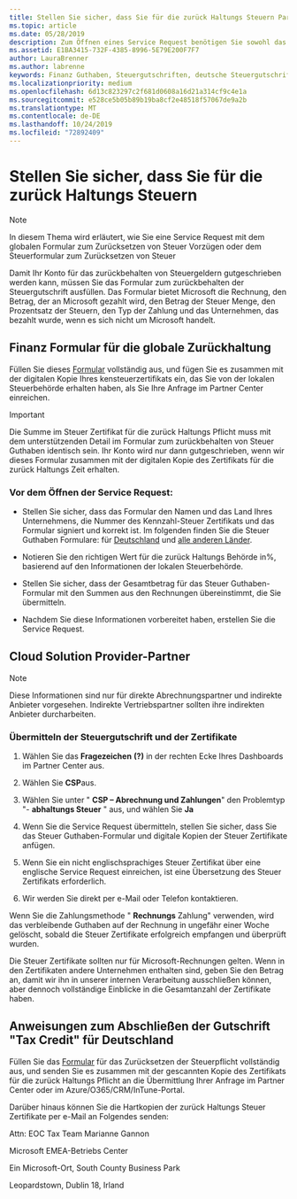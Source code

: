 ```yaml
---
title: Stellen Sie sicher, dass Sie für die zurück Haltungs Steuern Partner Center
ms.topic: article
ms.date: 05/28/2019
description: Zum Öffnen eines Service Request benötigen Sie sowohl das Formular zum zurückbehalten der Steuergutschrift als auch das Steuer Zertifikat für die Zurückhaltung.
ms.assetid: E1BA3415-732F-4385-8996-5E79E200F7F7
author: LauraBrenner
ms.author: labrenne
keywords: Finanz Guthaben, Steuergutschriften, deutsche Steuergutschrift, Formular Steuergutschrift
ms.localizationpriority: medium
ms.openlocfilehash: 6d13c823297c2f681d0608a16d21a314cf9c4e1a
ms.sourcegitcommit: e528ce5b05b89b19ba8cf2e48518f57067de9a2b
ms.translationtype: MT
ms.contentlocale: de-DE
ms.lasthandoff: 10/24/2019
ms.locfileid: "72892409"
---
```

# <a name="make-sure-you-are-credited-for-withholding-tax"></a>Stellen Sie sicher, dass Sie für die zurück Haltungs Steuern

>[!Note]
>In diesem Thema wird erläutert, wie Sie eine Service Request mit dem globalen Formular zum Zurücksetzen von Steuer Vorzügen oder dem Steuerformular zum Zurücksetzen von Steuer

Damit Ihr Konto für das zurückbehalten von Steuergeldern gutgeschrieben werden kann, müssen Sie das Formular zum zurückbehalten der Steuergutschrift ausfüllen. Das Formular bietet Microsoft die Rechnung, den Betrag, der an Microsoft gezahlt wird, den Betrag der Steuer Menge, den Prozentsatz der Steuern, den Typ der Zahlung und das Unternehmen, das bezahlt wurde, wenn es sich nicht um Microsoft handelt.  

## <a name="global-withholding-tax-credit-form"></a>Finanz Formular für die globale Zurückhaltung

Füllen Sie dieses [Formular](https://query.prod.cms.rt.microsoft.com/cms/api/am/binary/RE30311) vollständig aus, und fügen Sie es zusammen mit der digitalen Kopie Ihres kensteuerzertifikats ein, das Sie von der lokalen Steuerbehörde erhalten haben, als Sie Ihre Anfrage im Partner Center einreichen.
>[!IMPORTANT]
>Die Summe im Steuer Zertifikat für die zurück Haltungs Pflicht muss mit dem unterstützenden Detail im Formular zum zurückbehalten von Steuer Guthaben identisch sein. Ihr Konto wird nur dann gutgeschrieben, wenn wir dieses Formular zusammen mit der digitalen Kopie des Zertifikats für die zurück Haltungs Zeit erhalten.

### <a name="before-opening-the-service-request"></a>Vor dem Öffnen der Service Request:

- Stellen Sie sicher, dass das Formular den Namen und das Land Ihres Unternehmens, die Nummer des Kennzahl-Steuer Zertifikats und das Formular signiert und korrekt ist. Im folgenden finden Sie die Steuer Guthaben Formulare: für [Deutschland](https://query.prod.cms.rt.microsoft.com/cms/api/am/binary/RE305Lo) und [alle anderen Länder](https://query.prod.cms.rt.microsoft.com/cms/api/am/binary/RE30311).

- Notieren Sie den richtigen Wert für die zurück Haltungs Behörde in%, basierend auf den Informationen der lokalen Steuerbehörde.

- Stellen Sie sicher, dass der Gesamtbetrag für das Steuer Guthaben-Formular mit den Summen aus den Rechnungen übereinstimmt, die Sie übermitteln. 

- Nachdem Sie diese Informationen vorbereitet haben, erstellen Sie die Service Request.

## <a name="cloud-solution-provider-partners"></a>Cloud Solution Provider-Partner

>[!Note]
>Diese Informationen sind nur für direkte Abrechnungspartner und indirekte Anbieter vorgesehen. Indirekte Vertriebspartner sollten ihre indirekten Anbieter durcharbeiten.

### <a name="how-to-submit-the-tax-credit-form-and-the-certificates"></a>Übermitteln der Steuergutschrift und der Zertifikate

1. Wählen Sie das **Fragezeichen** **(?)** in der rechten Ecke Ihres Dashboards im Partner Center aus.

2. Wählen Sie **CSP**aus.

3. Wählen Sie unter " **CSP – Abrechnung und Zahlungen**" den Problemtyp "- **abhaltungs Steuer** " aus, und wählen Sie **Ja** 

4. Wenn Sie die Service Request übermitteln, stellen Sie sicher, dass Sie das Steuer Guthaben-Formular und digitale Kopien der Steuer Zertifikate anfügen.

5. Wenn Sie ein nicht englischsprachiges Steuer Zertifikat über eine englische Service Request einreichen, ist eine Übersetzung des Steuer Zertifikats erforderlich.

6. Wir werden Sie direkt per e-Mail oder Telefon kontaktieren.

Wenn Sie die Zahlungsmethode " **Rechnungs** Zahlung" verwenden, wird das verbleibende Guthaben auf der Rechnung in ungefähr einer Woche gelöscht, sobald die Steuer Zertifikate erfolgreich empfangen und überprüft wurden. 

Die Steuer Zertifikate sollten nur für Microsoft-Rechnungen gelten. Wenn in den Zertifikaten andere Unternehmen enthalten sind, geben Sie den Betrag an, damit wir ihn in unserer internen Verarbeitung ausschließen können, aber dennoch vollständige Einblicke in die Gesamtanzahl der Zertifikate haben. 

## <a name="instructions-for-completing-the-withholding-tax-credit-form-for-germany"></a>Anweisungen zum Abschließen der Gutschrift "Tax Credit" für Deutschland

Füllen Sie das [Formular](https://query.prod.cms.rt.microsoft.com/cms/api/am/binary/RE305Lo) für das Zurücksetzen der Steuerpflicht vollständig aus, und senden Sie es zusammen mit der gescannten Kopie des Zertifikats für die zurück Haltungs Pflicht an die Übermittlung Ihrer Anfrage im Partner Center oder im Azure/O365/CRM/InTune-Portal. 

Darüber hinaus können Sie die Hartkopien der zurück Haltungs Steuer Zertifikate per e-Mail an Folgendes senden:

Attn: EOC Tax Team Marianne Gannon

Microsoft EMEA-Betriebs Center

Ein Microsoft-Ort, South County Business Park

Leopardstown, Dublin 18, Irland
